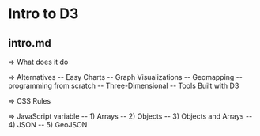 # Intro to D3
## intro.md
=> What does it do

=> Alternatives
 -- Easy Charts
 -- Graph Visualizations
 -- Geomapping
 -- programming from scratch
 -- Three-Dimensional
 -- Tools Built with D3
 
=> CSS Rules

=> JavaScript variable
 -- 1) Arrays
 -- 2) Objects
 -- 3) Objects and Arrays
 -- 4) JSON
 -- 5) GeoJSON
 
